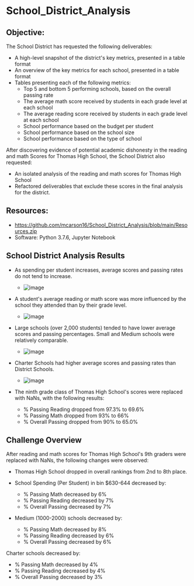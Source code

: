 # School_District_Analysis
## Objective:
The School District has requested the following deliverables:
 - A high-level snapshot of the district's key metrics, presented in a table format
 - An overview of the key metrics for each school, presented in a table format
 - Tables presenting each of the following metrics:
    - Top 5 and bottom 5 performing schools, based on the overall passing rate
    - The average math score received by students in each grade level at each school
    - The average reading score received by students in each grade level at each school
    - School performance based on the budget per student
    - School performance based on the school size 
    - School performance based on the type of school

After discovering evidence of potential academic dishonesty in the reading and math Scores for Thomas High School, the School District also requested:
 - An isolated analysis of the reading and math scores for Thomas High School
 - Refactored deliverables that exclude these scores in the final analysis for the district.

## Resources:
 - https://github.com/mcarson16/School_District_Analysis/blob/main/Resources.zip
 - Software: Python 3.7.6, Jupyter Notebook

## School District Analysis Results
- As spending per student increases, average scores and passing rates do not tend to increase.
  - ![image](https://user-images.githubusercontent.com/83254435/135700143-7e7ed0c2-5451-431b-8ecd-72663a5c586f.png)
- A student's average reading or math score was more influenced by the school they attended than by their grade level.
  - ![image](https://user-images.githubusercontent.com/83254435/135700168-6ace1333-e1cd-4d4f-a96f-bde9fba99c1b.png)
- Large schools (over 2,000 students) tended to have lower average scores and passing percentages. Small and Medium schools were relatively comparable.
  - ![image](https://user-images.githubusercontent.com/83254435/135700127-283643a6-21f7-44f0-b595-1d7e948d4be7.png)
- Charter Schools had higher average scores and passing rates than District Schools.
  - ![image](https://user-images.githubusercontent.com/83254435/135700121-8d353fcd-ceec-452d-8a66-18467012315b.png)

- The ninth grade class of Thomas High School's scores were replaced with NaNs, with the following results:
  - % Passing Reading dropped from 97.3% to 69.6%
  - % Passing Math dropped from 93% to 66%
  - % Overall Passing dropped from 90% to 65.0%

## Challenge Overview
After reading and math scores for Thomas High School's 9th graders were replaced with NaNs, the following changes were observed:

- Thomas High School dropped in overall rankings from 2nd to 8th place.

- School Spending (Per Student) in bin $630-644 decreased by:
  - % Passing Math decreased by 6%
  - % Passing Reading decreased by 7%
  - % Overall Passing decreased by 7%

- Medium (1000-2000) schools decreased by:
  - % Passing Math decreased by 8%
  - % Passing Reading decreased by 6%
  - % Overall Passing decreased by 6%

Charter schools decreased by:
  - % Passing Math decreased by 4%
  - % Passing Reading decreased by 4%
  - % Overall Passing decreased by 3%
